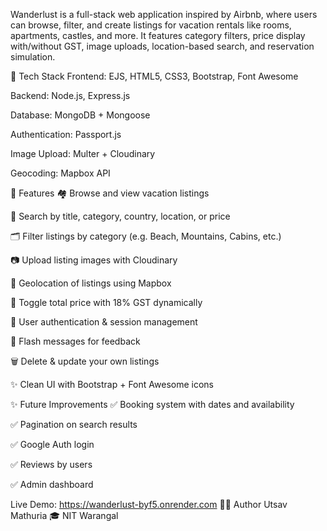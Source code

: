 Wanderlust is a full-stack web application inspired by Airbnb, where users can browse, filter, and create listings for vacation rentals like rooms, apartments, castles, and more. It features category filters, price display with/without GST, image uploads, location-based search, and reservation simulation.

🔧 Tech Stack
Frontend: EJS, HTML5, CSS3, Bootstrap, Font Awesome

Backend: Node.js, Express.js

Database: MongoDB + Mongoose

Authentication: Passport.js

Image Upload: Multer + Cloudinary

Geocoding: Mapbox API

🚀 Features
🏘️ Browse and view vacation listings

📍 Search by title, category, country, location, or price

🗂️ Filter listings by category (e.g. Beach, Mountains, Cabins, etc.)

📷 Upload listing images with Cloudinary

📌 Geolocation of listings using Mapbox

🧾 Toggle total price with 18% GST dynamically

🔐 User authentication & session management

💬 Flash messages for feedback

🗑️ Delete & update your own listings

✨ Clean UI with Bootstrap + Font Awesome icons

✨ Future Improvements
✅ Booking system with dates and availability

✅ Pagination on search results

✅ Google Auth login

✅ Reviews by users

✅ Admin dashboard

Live Demo: https://wanderlust-byf5.onrender.com
🧑‍💻 Author
Utsav Mathuria
🎓 NIT Warangal

